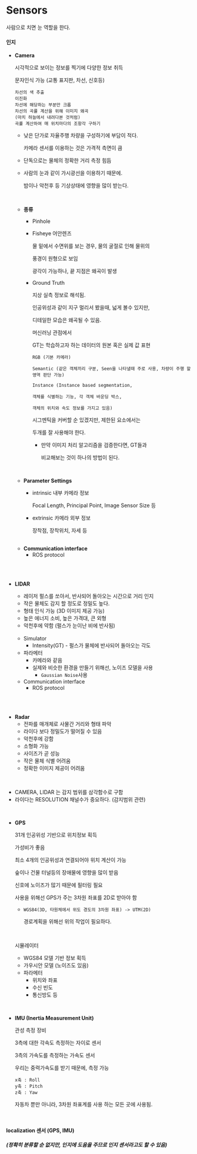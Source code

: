 # Sensors

사람으로 치면 눈 역할을 한다.



#### 인지

- **Camera**

  시각적으로 보이는 정보를 찍기에 다양한 정보 취득

  문자인식 가능 (교통 표지판, 차선, 신호등)

  ```
  차선의 색 추출
  이진화
  차선에 해당하는 부분만 크롭
  차선의 곡률 계산을 위해 이미지 왜곡
  (마치 하늘에서 내려다본 것처럼)
  곡률 계산하여 매 위치마다의 조항각 구하기
  ```

  - 낮은 단가로 자율주행 차량을 구성하기에 부담이 적다.

    카메라 센서를 이용하는 것은 가격적 측면이 큼

  - 단독으로는 물체의 정확한 거리 측정 힘듬

  - 사람의 눈과 같이 가시광선을 이용하기 때문에. 

    밤이나 악천후 등 기상상태에 영향을 많이 받는다.

  <br>

  - **종류**

    - Pinhole 

    - Fisheye 어안렌즈

      물 밑에서 수면위를 보는 경우, 물의 굴절로 인해 물위의

      풍경이 원형으로 보임

      광각이 가능하나, 끝 지점은 왜곡이 발생

    - Ground Truth 

      지상 실측 정보로 해석됨.

      인공위성과 같이 지구 멀리서 봤을때, 넓게 볼수 있지만, 

      디테일한 모습은 왜곡될 수 있음.

      머신러닝 관점에서

      GT는 학습하고자 하는 데이터의 원본 혹은 실제 값 표현

      `RGB (기본 카메라) `

      `Semantic (같은 객체끼리 구분, Seen을 나타낼때 주로 사용, 차량이 주행 할 영역 판단 가능)`

      `Instance (Instance based segmentation, `

      `객체를 식별하는 기능, 각 객체 바운딩 박스, `

      `객체의 위치와 속도 정보를 가지고 있음)`

      시그멘틱을 커버할 순 있겠지만, 제한된 요소에서는

      두개를 잘 사용해야 한다.

      - 만약 이미지 처리 알고리즘을 검증한다면, GT들과 

        비교해보는 것이 하나의 방법이 된다. 

  <br>

  - **Parameter Settings**

    - intrinsic 내부 카메라 정보

      Focal Length, Principal Point, Image Sensor Size 등

    - extrinsic 카메라 외부 정보

      장착점, 장착위치, 자세 등

  <br>

  - **Communication interface**
    - ROS protocol

<br>

<br>

- **LIDAR**

  - 레이저 펄스를 쏘아서, 반사되어 돌아오는 시간으로 거리 인지
  - 작은 물체도 감지 할 정도로 정밀도 높다.
  - 형태 인식 가능 (3D 이미지 제공 가능)
  - 높은 에너지 소비, 높은 가격대, 큰 외형
  - 악천후에 약함 (펄스가 눈이난 비에 반사됨)

  <br>

  - Simulator
    - Intensity(GT) - 펄스가 물체에 반사되어 돌아오는 각도
  - 파라메터
    - 카메라와 같음
    - 실제와 비슷한 환경을 만들기 위해선, 노이즈 모델을 사용
      - `Gaussian Noise`사용
  - Communication interface
    - ROS protocol

<br>

<br>

- **Radar**
  - 전파를 매개체로 사물간 거리와 형태 파악
  - 라이다 보다 정밀도가 떨어질 수 있음
  - 악천후에 강함
  - 소형화 가능
  - 사이즈가 곧 성능
  - 작은 물체 식별 어려움
  - 정확한 이미지 제공이 어려움 

<br>

- CAMERA, LIDAR 는 감지 범위를 삼각함수로 구함
- 라이다는 RESOLUTION 채널수가 중요하다. (감지범위 관련)

<br>

- **GPS**

  31개 인공위성 기반으로 위치정보 획득

  가성비가 좋음

  최소 4개의 인공위성과 연결되어야 위치 계산이 가능

  숲이나 건물 터널등의 장애물에 영향을 많이 받음

  신호에 노이즈가 많기 때문에 필터링 필요

  사용을 위해선 GPS가 주는 3차원 좌표를 2D로 받아야 함

  - `WGS84(3D, 타원체에서 위도 경도의 3차원 좌표) -> UTM(2D)`

    경로계획을 위해선 위의 작업이 필요하다.

  <br>

  시뮬레이터

  - WGS84 모델 기반 정보 획득
  - 가우시안 모델 (노이즈도 있음)
  - 파라메터
    - 위치와 좌표
    - 수신 빈도
    - 통신방도 등

<br>

- **IMU (Inertia Measurement Unit)**

  관성 측정 장비

  3측에 대한 각속도 측정하는 자이로 센서

  3측의 가속도를 측정하는 가속도 센서

  우리는 중력가속도를 받기 때문에,   측정 가능

  ```
  x축 : Roll
  y축 : Pitch
  z축 : Yaw
  ```

  자동차 뿐만 아니라, 3차원 좌표계를 사용 하는 모든 곳에 사용됨.

  <br>

  

#### localization 센서 (GPS, IMU)

##### (정확히 분류할 순 없지만, 인지에 도움을 주므로 인지 센서라고도 할 수 있음)

